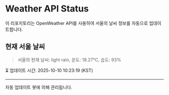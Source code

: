 
# Weather API Status

이 리포지토리는 OpenWeather API를 사용하여 서울의 날씨 정보를 자동으로 업데이트합니다.

## 현재 서울 날씨
> 서울의 현재 날씨: light rain, 온도: 18.27°C, 습도: 93%

⏳ 업데이트 시간: 2025-10-10 10:23:19 (KST)

---
자동 업데이트 봇에 의해 관리됩니다.
